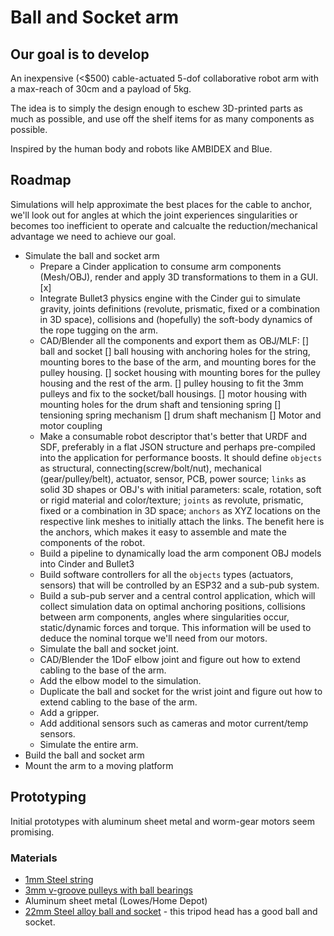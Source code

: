 # Ball and Socket arm

## Our goal is to develop

An inexpensive (<$500) cable-actuated 5-dof collaborative robot arm with a max-reach of 30cm and a payload of 5kg.

The idea is to simply the design enough to eschew 3D-printed parts as much as possible, and use off the shelf items for as many components as possible.

Inspired by the human body and robots like AMBIDEX and Blue.

## Roadmap

Simulations will help approximate the best places for the cable to anchor, we'll look out for angles at which the joint experiences singularities or becomes too inefficient to operate and calcualte the reduction/mechanical advantage we need to achieve our goal.

- Simulate the ball and socket arm
  - Prepare a Cinder application to consume arm components (Mesh/OBJ), render and apply 3D transformations to them in a GUI. [x]
  - Integrate Bullet3 physics engine with the Cinder gui to simulate gravity, joints definitions (revolute, prismatic, fixed or a combination in 3D space), collisions and (hopefully) the soft-body dynamics of the rope tugging on the arm.
  - CAD/Blender all the components and export them as OBJ/MLF:
    [] ball and socket
    [] ball housing with anchoring holes for the string, mounting bores to the base of the arm, and mounting bores for the pulley housing.
    [] socket housing with mounting bores for the pulley housing and the rest of the arm.
    [] pulley housing to fit the 3mm pulleys and fix to the socket/ball housings.
    [] motor housing with mounting holes for the drum shaft and tensioning spring
    [] tensioning spring mechanism
    [] drum shaft mechanism
    [] Motor and motor coupling
  - Make a consumable robot descriptor that's better that URDF and SDF, preferably in a flat JSON structure and perhaps pre-compiled into the application for performance boosts. It should define `objects` as structural, connecting(screw/bolt/nut), mechanical (gear/pulley/belt), actuator, sensor, PCB, power source; `links` as solid 3D shapes or OBJ's with initial parameters: scale, rotation, soft or rigid material and color/texture; `joints` as revolute, prismatic, fixed or a combination in 3D space; `anchors` as XYZ locations on the respective link meshes to initially attach the links. The benefit here is the anchors, which makes it easy to assemble and mate the components of the robot.
  - Build a pipeline to dynamically load the arm component OBJ models into Cinder and Bullet3
  - Build software controllers for all the `objects` types (actuators, sensors) that will be controlled by an ESP32 and a sub-pub system.
  - Build a sub-pub server and a central control application, which will collect simulation data on optimal anchoring positions, collisions between arm components, angles where singularities occur, static/dynamic forces and torque. This information will be used to deduce the nominal torque we'll need from our motors.
  - Simulate the ball and socket joint.
  - CAD/Blender the 1DoF elbow joint and figure out how to extend cabling to the base of the arm.
  - Add the elbow model to the simulation.
  - Duplicate the ball and socket for the wrist joint and figure out how to extend cabling to the base of the arm.
  - Add a gripper.
  - Add additional sensors such as cameras and motor current/temp sensors.
  - Simulate the entire arm.
- Build the ball and socket arm
- Mount the arm to a moving platform

## Prototyping

Initial prototypes with aluminum sheet metal and worm-gear motors seem promising.

### Materials

- [1mm Steel string](https://www.amazon.com/gp/product/B07TX57Q9X/)
- [3mm v-groove pulleys with ball bearings](https://www.amazon.com/gp/product/B079GSTHSX/)
- Aluminum sheet metal (Lowes/Home Depot)
- [22mm Steel alloy ball and socket](https://www.amazon.com/gp/product/B06XKW7V14/) - this tripod head has a good ball and socket.